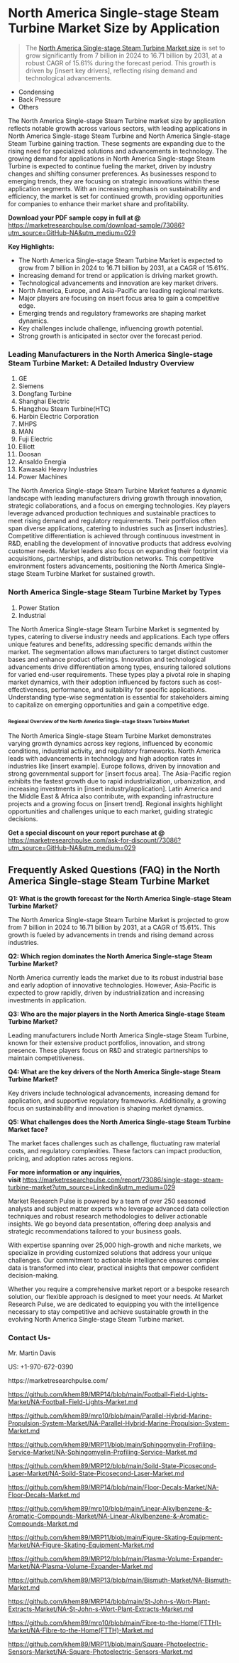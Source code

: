 <h1>North America Single-stage Steam Turbine Market&nbsp;Size by Application</h1><blockquote><p>The <a href="https://marketresearchpulse.com/download-sample/73086?utm_source=GitHub-NA&amp;utm_medium=029">North America Single-stage Steam Turbine Market size</a> is set to grow significantly from 7 billion in 2024 to 16.71 billion by 2031, at a robust CAGR of 15.61% during the forecast period. This growth is driven by [insert key drivers], reflecting rising demand and technological advancements.</p></blockquote><ul><li>Condensing<li> Back Pressure<li> Others</li></ul><p>The North America Single-stage Steam Turbine market size by application reflects notable growth across various sectors, with leading applications in North America Single-stage Steam Turbine and North America Single-stage Steam Turbine gaining traction. These segments are expanding due to the rising need for specialized solutions and advancements in technology. The growing demand for applications in North America Single-stage Steam Turbine is expected to continue fueling the market, driven by industry changes and shifting consumer preferences. As businesses respond to emerging trends, they are focusing on strategic innovations within these application segments. With an increasing emphasis on sustainability and efficiency, the market is set for continued growth, providing opportunities for companies to enhance their market share and profitability.</p><p><strong>Download your PDF sample copy in full at @ </strong><a href="https://marketresearchpulse.com/download-sample/73086?utm_source=GitHub-NA&amp;utm_medium=029">https://marketresearchpulse.com/download-sample/73086?utm_source=GitHub-NA&amp;utm_medium=029</a></p><p><strong>Key Highlights: </strong></p><ul><li>The North America Single-stage Steam Turbine Market is expected to grow from 7 billion in 2024 to 16.71 billion by 2031, at a CAGR of 15.61%.</li><li>Increasing demand for trend or application is driving market growth.</li><li>Technological advancements and innovation are key market drivers.</li><li>North America, Europe, and Asia-Pacific are leading regional markets.</li><li>Major players are focusing on insert focus area to gain a competitive edge.</li><li>Emerging trends and regulatory frameworks are shaping market dynamics.</li><li>Key challenges include challenge, influencing growth potential.</li><li>Strong growth is anticipated in sector over the forecast period.</li></ul><h3>Leading Manufacturers in the North America Single-stage Steam Turbine Market: A Detailed Industry Overview</h3><ol><li>GE</li><li>Siemens</li><li>Dongfang Turbine</li><li>Shanghai Electric</li><li>Hangzhou Steam Turbine(HTC)</li><li>Harbin Electric Corporation</li><li>MHPS</li><li>MAN</li><li>Fuji Electric</li><li>Elliott</li><li>Doosan</li><li>Ansaldo Energia</li><li>Kawasaki Heavy Industries</li><li>Power Machines</li></ol><div class="flex max-w-full flex-col flex-grow"><div class="min-h-8 text-message flex w-full flex-col items-end gap-2 whitespace-normal break-words [.text-message+&amp;]:mt-5" dir="auto" data-message-author-role="assistant" data-message-id="fd8432e4-4910-450d-b182-61b7bfb0a01f" data-message-model-slug="gpt-4o"><div class="flex w-full flex-col gap-1 empty:hidden first:pt-[3px]"><div class="markdown prose w-full break-words dark:prose-invert light"><p>The North America Single-stage Steam Turbine Market features a dynamic landscape with leading manufacturers driving growth through innovation, strategic collaborations, and a focus on emerging technologies. Key players leverage advanced production techniques and sustainable practices to meet rising demand and regulatory requirements. Their portfolios often span diverse applications, catering to industries such as [insert industries]. Competitive differentiation is achieved through continuous investment in R&amp;D, enabling the development of innovative products that address evolving customer needs. Market leaders also focus on expanding their footprint via acquisitions, partnerships, and distribution networks. This competitive environment fosters advancements, positioning the North America Single-stage Steam Turbine Market for sustained growth.</p></div></div></div></div><h3>North America Single-stage Steam Turbine Market by Types</h3><ol><li>Power Station<li> Industrial</li></ol><div class="flex max-w-full flex-col flex-grow"><div class="min-h-8 text-message flex w-full flex-col items-end gap-2 whitespace-normal break-words [.text-message+&amp;]:mt-5" dir="auto" data-message-author-role="assistant" data-message-id="084470be-0bb7-4664-bddf-5156b4f41249" data-message-model-slug="gpt-4o-mini"><div class="flex w-full flex-col gap-1 empty:hidden first:pt-[3px]"><div class="markdown prose w-full break-words dark:prose-invert light"><p>The North America Single-stage Steam Turbine Market is segmented by types, catering to diverse industry needs and applications. Each type offers unique features and benefits, addressing specific demands within the market. The segmentation allows manufacturers to target distinct customer bases and enhance product offerings. Innovation and technological advancements drive differentiation among types, ensuring tailored solutions for varied end-user requirements. These types play a pivotal role in shaping market dynamics, with their adoption influenced by factors such as cost-effectiveness, performance, and suitability for specific applications. Understanding type-wise segmentation is essential for stakeholders aiming to capitalize on emerging opportunities and gain a competitive edge.</p></div></div></div></div><h3><span style="font-size: 11px;">Regional Overview of the North America Single-stage Steam Turbine Market</span></h3><div class="flex max-w-full flex-col flex-grow"><div class="min-h-8 text-message flex w-full flex-col items-end gap-2 whitespace-normal break-words [.text-message+&amp;]:mt-5" dir="auto" data-message-author-role="assistant" data-message-id="e9038762-ce64-4e30-91c9-9bd413514231" data-message-model-slug="gpt-4o-mini"><div class="flex w-full flex-col gap-1 empty:hidden first:pt-[3px]"><div class="markdown prose w-full break-words dark:prose-invert light"><p>The North America Single-stage Steam Turbine Market demonstrates varying growth dynamics across key regions, influenced by economic conditions, industrial activity, and regulatory frameworks. North America leads with advancements in technology and high adoption rates in industries like [insert example]. Europe follows, driven by innovation and strong governmental support for [insert focus area]. The Asia-Pacific region exhibits the fastest growth due to rapid industrialization, urbanization, and increasing investments in [insert industry/application]. Latin America and the Middle East &amp; Africa also contribute, with expanding infrastructure projects and a growing focus on [insert trend]. Regional insights highlight opportunities and challenges unique to each market, guiding strategic decisions.</p></div></div></div></div><p><strong>Get a special discount on your report purchase at @ </strong><a href="https://marketresearchpulse.com/ask-for-discount/73086?utm_source=GitHub-NA&amp;utm_medium=029">https://marketresearchpulse.com/ask-for-discount/73086?utm_source=GitHub-NA&amp;utm_medium=029</a></p><h2>Frequently Asked Questions (FAQ) in the North America Single-stage Steam Turbine Market</h2><p><strong>Q1: What is the growth forecast for the North America Single-stage Steam Turbine Market?</strong></p><p>The North America Single-stage Steam Turbine Market is projected to grow from 7 billion in 2024 to 16.71 billion by 2031, at a CAGR of 15.61%. This growth is fueled by advancements in trends and rising demand across industries.</p><p><strong>Q2: Which region dominates the North America Single-stage Steam Turbine Market?</strong></p><p>North America currently leads the market due to its robust industrial base and early adoption of innovative technologies. However, Asia-Pacific is expected to grow rapidly, driven by industrialization and increasing investments in application.</p><p><strong>Q3: Who are the major players in the North America Single-stage Steam Turbine Market?</strong></p><p>Leading manufacturers include North America Single-stage Steam Turbine, known for their extensive product portfolios, innovation, and strong presence. These players focus on R&amp;D and strategic partnerships to maintain competitiveness.</p><p><strong>Q4: What are the key drivers of the North America Single-stage Steam Turbine Market?</strong></p><p>Key drivers include technological advancements, increasing demand for application, and supportive regulatory frameworks. Additionally, a growing focus on sustainability and innovation is shaping market dynamics.</p><p><strong>Q5: What challenges does the North America Single-stage Steam Turbine Market face?</strong></p><p>The market faces challenges such as challenge, fluctuating raw material costs, and regulatory complexities. These factors can impact production, pricing, and adoption rates across regions.</p><p><strong>For more information or any inquiries, visit&nbsp;</strong><a href="https://marketresearchpulse.com/report/73086/single-stage-steam-turbine-market?utm_source=Linkedin&utm_medium=029">https://marketresearchpulse.com/report/73086/single-stage-steam-turbine-market?utm_source=Linkedin&utm_medium=029</a></p><p>Market Research Pulse is powered by a team of over 250 seasoned analysts and subject matter experts who leverage advanced data collection techniques and robust research methodologies to deliver actionable insights. We go beyond data presentation, offering deep analysis and strategic recommendations tailored to your business goals.</p><p>With expertise spanning over 25,000 high-growth and niche markets, we specialize in providing customized solutions that address your unique challenges. Our commitment to actionable intelligence ensures complex data is transformed into clear, practical insights that empower confident decision-making.</p><p>Whether you require a comprehensive market report or a bespoke research solution, our flexible approach is designed to meet your needs. At Market Research Pulse, we are dedicated to equipping you with the intelligence necessary to stay competitive and achieve sustainable growth in the evolving North America Single-stage Steam Turbine market.</p><h3><strong>Contact Us-</strong></h3><p>Mr. Martin Davis</p><p>US: +1-970-672-0390</p><p>https://marketresearchpulse.com/</p><p><a href="https://github.com/khem89/MRP14/blob/main/Football-Field-Lights-Market/NA-Football-Field-Lights-Market.md">https://github.com/khem89/MRP14/blob/main/Football-Field-Lights-Market/NA-Football-Field-Lights-Market.md</a></p><p><a href="https://github.com/khem89/mrp10/blob/main/Parallel-Hybrid-Marine-Propulsion-System-Market/NA-Parallel-Hybrid-Marine-Propulsion-System-Market.md">https://github.com/khem89/mrp10/blob/main/Parallel-Hybrid-Marine-Propulsion-System-Market/NA-Parallel-Hybrid-Marine-Propulsion-System-Market.md</a></p><p><a href="https://github.com/khem89/MRP11/blob/main/Sphingomyelin-Profiling-Service-Market/NA-Sphingomyelin-Profiling-Service-Market.md">https://github.com/khem89/MRP11/blob/main/Sphingomyelin-Profiling-Service-Market/NA-Sphingomyelin-Profiling-Service-Market.md</a></p><p><a href="https://github.com/khem89/MRP12/blob/main/Soild-State-Picosecond-Laser-Market/NA-Soild-State-Picosecond-Laser-Market.md">https://github.com/khem89/MRP12/blob/main/Soild-State-Picosecond-Laser-Market/NA-Soild-State-Picosecond-Laser-Market.md</a></p><p><a href="https://github.com/khem89/MRP14/blob/main/Floor-Decals-Market/NA-Floor-Decals-Market.md">https://github.com/khem89/MRP14/blob/main/Floor-Decals-Market/NA-Floor-Decals-Market.md</a></p><p><a href="https://github.com/khem89/mrp10/blob/main/Linear-Alkylbenzene-&-Aromatic-Compounds-Market/NA-Linear-Alkylbenzene-&-Aromatic-Compounds-Market.md">https://github.com/khem89/mrp10/blob/main/Linear-Alkylbenzene-&-Aromatic-Compounds-Market/NA-Linear-Alkylbenzene-&-Aromatic-Compounds-Market.md</a></p><p><a href="https://github.com/khem89/MRP11/blob/main/Figure-Skating-Equipment-Market/NA-Figure-Skating-Equipment-Market.md">https://github.com/khem89/MRP11/blob/main/Figure-Skating-Equipment-Market/NA-Figure-Skating-Equipment-Market.md</a></p><p><a href="https://github.com/khem89/MRP12/blob/main/Plasma-Volume-Expander-Market/NA-Plasma-Volume-Expander-Market.md">https://github.com/khem89/MRP12/blob/main/Plasma-Volume-Expander-Market/NA-Plasma-Volume-Expander-Market.md</a></p><p><a href="https://github.com/khem89/MRP13/blob/main/Bismuth-Market/NA-Bismuth-Market.md">https://github.com/khem89/MRP13/blob/main/Bismuth-Market/NA-Bismuth-Market.md</a></p><p><a href="https://github.com/khem89/MRP14/blob/main/St-John-s-Wort-Plant-Extracts-Market/NA-St-John-s-Wort-Plant-Extracts-Market.md">https://github.com/khem89/MRP14/blob/main/St-John-s-Wort-Plant-Extracts-Market/NA-St-John-s-Wort-Plant-Extracts-Market.md</a></p><p><a href="https://github.com/khem89/mrp10/blob/main/Fibre-to-the-Home(FTTH)-Market/NA-Fibre-to-the-Home(FTTH)-Market.md">https://github.com/khem89/mrp10/blob/main/Fibre-to-the-Home(FTTH)-Market/NA-Fibre-to-the-Home(FTTH)-Market.md</a></p><p><a href="https://github.com/khem89/MRP11/blob/main/Square-Photoelectric-Sensors-Market/NA-Square-Photoelectric-Sensors-Market.md">https://github.com/khem89/MRP11/blob/main/Square-Photoelectric-Sensors-Market/NA-Square-Photoelectric-Sensors-Market.md</a></p>
